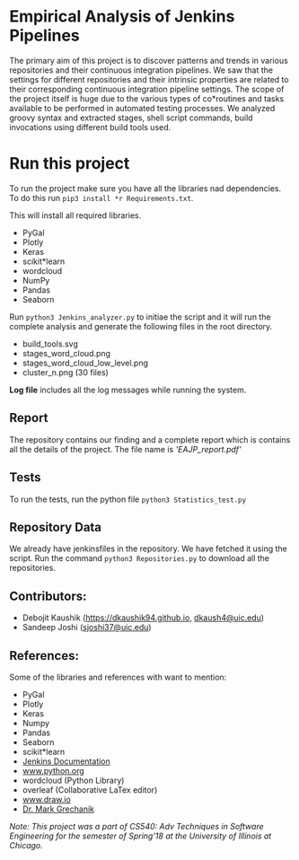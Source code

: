 # Empirical Analysis of Jenkins Pipelines

The primary aim of this project is to discover patterns and trends in various repositories and their continuous integration pipelines. We saw that the settings for different repositories and their intrinsic properties are related to their corresponding continuous integration pipeline settings. The scope of the project itself is huge due to the various types of co*routines and tasks available to be performed in automated testing processes. We analyzed groovy syntax and extracted stages, shell script commands, build invocations using different build tools used.

# Run this project

To run the project make sure you have all the libraries nad dependencies. To do this run 
`pip3 install *r Requirements.txt`.

This will install all required libraries. 
* PyGal
* Plotly
* Keras
* scikit*learn
* wordcloud
* NumPy
* Pandas
* Seaborn

Run `python3 Jenkins_analyzer.py` to initiae the script and it will run the complete analysis and generate the following files in the root directory.
* build_tools.svg
* stages_word_cloud.png
* stages_word_cloud_low_level.png
* cluster_n.png (30 files)

**Log file** includes all the log messages while running the system.

## Report
The repository contains our finding and a complete report which is contains all the details of the project. The file name is *'EAJP_report.pdf'*

## Tests
To run the tests, run the python file `python3 Statistics_test.py`

## Repository Data
We already have jenkinsfiles in the repository. We have fetched it using the script. Run the command `python3 Repositories.py` to download all the repositories.

## Contributors:
* Debojit Kaushik (https://dkaushik94.github.io, dkaush4@uic.edu)
* Sandeep Joshi (sjoshi37@uic.edu)

## References:
Some of the libraries and references with want to mention:
* PyGal
* Plotly
* Keras
* Numpy
* Pandas
* Seaborn
* scikit*learn
* [Jenkins Documentation](https://jenkins.io/doc/book/pipeline/syntax/)
* www.python.org 
* wordcloud (Python Library) 
* overleaf (Collaborative LaTex editor)
* www.draw.io
* [Dr. Mark Grechanik](https://www.cs.uic.edu/~drmark/)


*Note: This project was a part of CS540: Adv Techniques in Software Engineering for the semester of Spring'18 at the University of Illinois at Chicago.*
